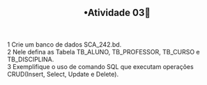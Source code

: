 <h2 align="center">•Atividade 03👟</h2></h2>
<br><br>
1 Crie um banco de dados SCA_242.bd. <br>
2 Nele defina as Tabela TB_ALUNO, TB_PROFESSOR, TB_CURSO e TB_DISCIPLINA.<br>
3 Exemplifique o uso de comando SQL que executam operações CRUD(Insert, Select, Update e Delete).
